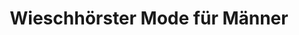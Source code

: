 ---
title: "Wieschhörster Mode für Männer"
url: /greven/wieschhoerster-mode-fuer-maenner/
shop: Kleidung
---